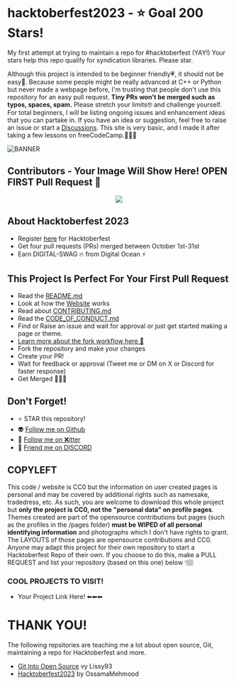 # hacktoberfest2023 - ⭐ Goal 200 Stars!
My first attempt at trying to maintain a repo for #hacktoberfest (YAY!)
Your stars help this repo qualify for syndication libraries. Please star.

Although this project is intended to be beginner friendly💗, it should not be easy🚫. Because some people might be really advanced at C++ or Python but never made a webpage before, I'm trusting that people don't use this repository for an easy pull request. **Tiny PRs won't be merged such as typos, spaces, spam.** Please stretch your limits🤓 and challenge yourself. For total beginners, I will be listing ongoing issues and enhancement ideas that you can partake in. If you have an idea or suggestion, feel free to raise an issue or start a  [Discussions](https://github.com/omicreativedev/hacktoberfest2023/discussions). This site is very basic, and I made it after taking a few lessons on freeCodeCamp.💖💖💖

![BANNER](https://repository-images.githubusercontent.com/701103132/df77a062-b115-4b01-8c8e-a5d7d9ebd6c7)

## Contributors - Your Image Will Show Here! OPEN FIRST Pull Request 🎉

<div align="center">
<a href="https://github.com/omicreativedev/hacktoberfest2023/graphs/contributors">
<img src="https://contrib.rocks/image?repo=omicreativedev/hacktoberfest2023">
</a>
</div>

## About Hacktoberfest 2023

* Register [here](https://hacktoberfest.digitalocean.com) for Hacktoberfest 
* Get four pull requests (PRs) merged between October 1st-31st 
* Earn DIGITAL-SWAG 🔥 from Digital Ocean ⚡

## This Project Is Perfect For Your First Pull Request

* Read the [README.md](https://github.com/omicreativedev/hacktoberfest2023/blob/main/README.md)
* Look at how the [Website](https://omicreativedev.github.io/hacktoberfest2023/) works
* Read about [CONTRIBUTING.md](https://github.com/omicreativedev/hacktoberfest2023/blob/main/CONTRIBUTING.md)
* Read the [CODE_OF_CONDUCT.md](https://github.com/omicreativedev/hacktoberfest2023/blob/main/CODE_OF_CONDUCT.md)
* Find or Raise an issue and wait for approval or just get started making a page or theme.
* [Learn more about the fork workflow here 🏹](https://reflectoring.io/github-fork-and-pull/)
* Fork the repository and make your changes
* Create your PR!
* Wait for feedback or approval (Tweet me or DM on X or Discord for faster response)
* Get Merged 🎉🎈🥳


## Don't Forget!
* ⭐ STAR this repository!
* 👽 [Follow me on Github](https://github.com/omicreativedev)
* 🐤 [Follow me on ❌itter](https://twitter.com/omicreativedev)
* 👾 [Friend me on DISCORD](https://discord.gg/DWFRBv3JEy)

## COPYLEFT
This code / website is CC0 but the information on user created pages is personal and may be covered by additional rights such as namesake, tradedress, etc. As such, you are welcome to download this whole project but **only the project is CC0, not the "personal data" on profile pages**. Themes created are part of the opensource contributions but pages (such as the profiles in the /pages folder) **must be WIPED of all personal identifying information** and photographs which I don't have rights to grant. The LAYOUTS of those pages are opensource contributions and CC0. Anyone may adapt this project for their own repository to start a Hacktoberfest Repo of their own. If you choose to do this, make a PULL REQUEST and list your repository (based on this one) below 👇🏽
### COOL PROJECTS TO VISIT!
* Your Project Link Here! ⬅⬅⬅

# THANK YOU!
The following repsitories are teaching me a lot about open source, Git, maintaining a repo for Hacktoberfest and more. 
* [Git Into Open Source](https://github.com/Lissy93/git-into-open-source/tree/main) vy Lissy93
* [Hacktoberfest2023](https://github.com/ossamamehmood/Hacktoberfest2023) by OssamaMehmood


